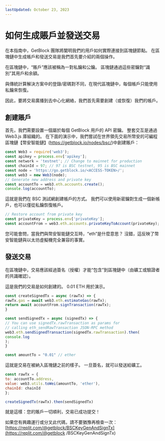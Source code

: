 ```yaml
---
lastUpdated: October 23, 2023
---
```


# 如何生成賬戶並發送交易

在本指南中，GetBlock 團隊將闡明我們的用戶如何實際連接到區塊鏈節點。 在區塊鏈中生成帳戶和發送交易是我們首先要介紹的兩個操作。

在區塊鏈中，“賬戶”應該被稱為一對私鑰和公鑰。 區塊鏈通過這些密鑰對“識別”其用戶和余額。

與傳統計算解決方案中的登錄/密碼對不同，在現代區塊鏈中，每個帳戶只能使用私鑰來恢復。

因此，要將交易廣播到去中心化網絡，我們首先需要創建（或恢復）我們的帳戶。

## 創建賬戶

首先，我們需要設置一個屬於每個 GetBlock 用戶的 API 密鑰。 整套交互是通過 Web3.js 庫組織的。 在下面的演示中，我們嘗試在世界領先交易所幣安的可編程區塊鏈【幣安智能鏈】(https://getblock.io/nodes/bsc/)中創建賬戶：

```javascript
const Web3 = require('web3');
const apikey = process.env['apikey'];
const network = 'testnet'; // Change to mainnet for production
const chainId = 97; // 97 is BSC testnet, 95 is BSC mainnet
const node = 'https://go.getblock.io/<ACCESS-TOKEN>/';
const web3 = new Web3(node);
// Generate new address and private key
const accountTo = web3.eth.accounts.create();
console.log(accountTo);
```

這就是我們在 BSC 測試網創建帳戶的方式。 我們可以使用新密鑰對生成一個新帳戶，也可以僅從私鑰恢復帳戶。

```javascript
// Restore account from private key
const privateKey = process.env['privateKey'];
const accountFrom = web3.eth.accounts.privateKeyToAccount(privateKey);
```

您可能會問，當我們與幣安智能鏈交互時，“eth”是什麼意思？ 沒錯，這反映了幣安智能鏈與以太坊虛擬機完全兼容的事實。

## 發送交易

在區塊鏈中，交易應該經過簽名（授權）才能“包含”到區塊鏈中（由礦工或驗證者的共識確認）。

這是我們的交易是如何創建的。 0.01 ETH 用於演示。

```javascript
const createSignedTx = async (rawTx) => {
rawTx.gas = await web3.eth.estimateGas(rawTx);
return await accountFrom.signTransaction(rawTx);
}

const sendSignedTx = async (signedTx) => {
// You can use signedTx.rawTransaction as params for
// calling eth_sendRawTransaction JSON-RPC method
web3.eth.sendSignedTransaction(signedTx.rawTransaction).then(
console.log
);
}

const amountTo = "0.01" // ether
```

這就是交易在被納入區塊鏈之前的樣子。 一旦簽名，就可以發送給礦工。

```javascript
const rawTx = {
to: accountTo.address,
value: web3.utils.toWei(amountTo, 'ether'),
chainId: chainId
};

createSignedTx(rawTx).then(sendSignedTx)
```

就是這樣：您的賬戶一切順利，交易已成功提交！

如果您有興趣運行或分叉此代碼，請不要猶豫再檢查一次：[https://replit.com/@getblock/BSCKeyGenAndSignTx](https://replit.com/@getblock /BSCKeyGenAndSignTx)
